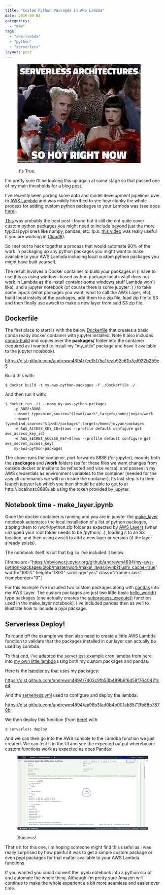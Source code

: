 ```yaml
---
title: "Custom Python Packages in AWS Lambda"
date: 2019-09-04
categories: 
  - "aws"
tags: 
  - "aws-lambda"
  - "python"
  - "serverless"
layout: post
---
```


<figure>

![](/assets/images/2019-09-04-custom-python-packages-in-aws-lambda/so-hot-right-now.png)

<figcaption>

It's True.

</figcaption>

</figure>

I'm pretty sure i'll be looking this up again at some stage so that passed one of my main thresholds for a blog post.

I've recently been porting some data and model development pipelines over to [AWS Lambda](https://aws.amazon.com/lambda/) and was mildly horrified to see how clunky the whole process for adding custom python packages to your Lambda was (see docs [here](https://docs.aws.amazon.com/lambda/latest/dg/lambda-python-how-to-create-deployment-package.html)).

[This](https://serverless.com/blog/serverless-python-packaging/) was probably the best post i found but it still did not quite cover custom python packages you might need to include beyond just the more typical pypi ones like numpy, pandas, etc. (p.s. [this video](https://www.youtube.com/watch?v=S6dmyzQb6S8) was really useful if you are working in [Cloud9](https://aws.amazon.com/cloud9/)).

So i set out to hack together a process that would automate 90% of the work in packaging up any python packages you might want to make available to your AWS Lambda including local custom python packages you might have built yourself.

The result involves a Docker container to build your packages in (i have to use this as using windows based python package local install does not work in Lambda as the install contains some windows stuff Lambda won't like), and a jupyter notebook (of course there is some jupyter :) ) to take some inputs (what packages you want, what to call the AWS Layer, etc), build local installs of the packages, add them to a zip file, load zip file to S3 and then finally use awscli to make a new layer from said S3 zip file.

## Dockerfile

The first place to start is with the below [Dockerfile](https://github.com/andrewm4894/my-aws-python-packages/blob/master/Dockerfile) that creates a basic conda ready docker container with jupyter installed. Note it also includes [conda-build](https://github.com/conda/conda-build) and copies over the **packages/** folder into the container (required as i wanted to install my "my\_utils" package and have it available to the jupyter notebook).

https://gist.github.com/andrewm4894/7ee15f75af7eab92e61b7ad932b259e5

Build this with:

```
$ docker build -t my-aws-python-packages -f ./Dockerfile ./
```

And then run it with:

```
$ docker run -it --name my-aws-python-packages 
    -p 8888:8888
    --mount type=bind,source="$(pwd)/work",target=/home/jovyan/work
    --mount type=bind,source="$(pwd)/packages",target=/home/jovyan/packages 
    -e AWS_ACCESS_KEY_ID=$(aws --profile default configure get aws_access_key_id)
    -e AWS_SECRET_ACCESS_KEY=$(aws --profile default configure get aws_secret_access_key)
    my-aws-python-packages
```

The above runs the container, port forwards 8888 (for jupyter), mounts both the **/packages** and **/work** folders (as for these files we want changes from outside docker or inside to be reflected and vice versa), and passes in my AWS credentials as environment variables to the container (needed for the asw cli commands we will run inside the container). Its last step is to then launch jupyter lab which you then should be able to get to at http://localhost:8888/lab using the token provided by jupyter.

## Notebook time - make\_layer.ipynb

Once the docker container is running and you are in jupyter the [make\_layer](https://github.com/andrewm4894/my-aws-python-packages/blob/master/work/make_layer.ipynb) notebook automates the local installation of a list of python packages, zipping them to /work/python.zip folder as expected by [AWS Layers](https://docs.aws.amazon.com/lambda/latest/dg/configuration-layers.html) (when unzipped your root folder needs to be /python/...), loading it to an S3 location, and then using awscli to add a new layer or version (if the layer already exists).

The notebook itself is not that big so i've included it below.

\[iframe src="https://nbviewer.jupyter.org/github/andrewm4894/my-aws-python-packages/blob/master/work/make\_layer.ipynb?flush\_cache=true" width="100%" height="1800" scrolling="yes" class="iframe-class" frameborder="0"\]

For this example i've included two custom packages along with [pandas](https://pandas.pydata.org/) into my AWS Layer. The custom packages are just two little basic [hello\_world()](https://github.com/andrewm4894/my-aws-python-packages/blob/master/packages/my_dev/my_dev/dev.py#L3) type packages (one actually creates the [subprocess\_execute()](https://github.com/andrewm4894/my-aws-python-packages/blob/master/packages/my_utils/my_utils/os_utils.py#L6) function used in the make\_layer notebook). I've included pandas then as well to illustrate how to include a pypi package.

## Serverless Deploy!

To round off the example we then also need to create a little AWS Lambda function to validate that the packages installed in our layer can actually be used by Lambda.

To that end, i've adapted the [serverless](https://serverless.com/) example cron lamdba from [here](https://github.com/serverless/examples/tree/master/aws-python-scheduled-cron) into [my own little lambda](https://github.com/andrewm4894/serverless-learn/tree/master/serverless-learn-lambda) using both my custom packages and pandas.

Here is the [handler.py](https://github.com/andrewm4894/serverless-learn/blob/master/serverless-learn-lambda/handler.py) that uses my packages:

https://gist.github.com/andrewm4894/7403c9fb50b489b6f6d58f7640421ce4

And the [serverless.yml](https://github.com/andrewm4894/serverless-learn/blob/master/serverless-learn-lambda/serverless.yml) used to configure and deploy the lambda:

https://gist.github.com/andrewm4894/aa98b3fad0b4b001ab85719b88b7878b

We then deploy this function (from [here](https://github.com/andrewm4894/serverless-learn/tree/master/serverless-learn-lambda)) with:

```
$ serverless deploy
```

And we can then go into the AWS console to the Lamdba function we just created. We can test it in the UI and see the expected output whereby our custom functions work as expected as does Pandas:

<figure>

![](/assets/images/2019-09-04-custom-python-packages-in-aws-lambda/Capture.jpg)

<figcaption>

Success!

</figcaption>

</figure>

That's it for this one, i'm hoping someone might find this useful as i was really surprised by how painful it was to get a simple custom package or even pypi packages for that matter available to your AWS Lambda functions.

If you wanted you could convert the ipynb notebook into a python script and automate the whole thing. Although i'm pretty sure Amazon will continue to make the whole experience a bit more seamless and easier over time.
